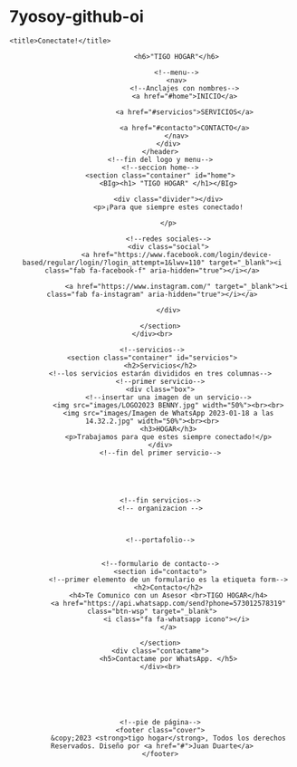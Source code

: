 # 7yosoy-github-oi
<!DOCTYPE html>
<html lang="es">

<head>
    <meta charset="UTF-8">
    <meta http-equiv="X-UA-Compatible" content="IE=edge">
    <meta name="viewport" content="width=device-width, initial-scale=1.0">
    <link rel="preconnect" href="https://fonts.googleapis.com">
    <link rel="preconnect" href="https://fonts.gstatic.com" crossorigin>
    <link href="https://fonts.googleapis.com/css2?family=Lato:ital,wght@0,300;0,400;1,700&family=Roboto:wght@300;400;700&display=swap" rel="stylesheet">
    <link rel="stylesheet" href="css/style.css">
    <link href="https://cdn.jsdelivr.net/npm/bootstrap@5.0.2/dist/css/bootstrap.min.css" rel="stylesheet" integrity="sha384-EVSTQN3/azprG1Anm3QDgpJLIm9Nao0Yz1ztcQTwFspd3yD65VohhpuuCOmLASjC" crossorigin="anonymous">
    <script src="https://kit.fontawesome.com/6f94f69e77.js" crossorigin="anonymous"></script>

    <title>Conectate!</title>
</head>

<body>
    <!--crear la parte del encabezado-->
    <div class="home-wrapper">
        <!--encabezado-->
        <header>
            <div class="container">
                <!--logo--
                <img src="images/yosoylogo.jpg" width="170px" height="85px">-->

                <h6>"TIGO HOGAR"</h6>

                <!--menu-->
                <nav>
                    <!--Anclajes con nombres-->
                    <a href="#home">INICIO</a>

                    <a href="#servicios">SERVICIOS</a>

                    <a href="#contacto">CONTACTO</a>
                </nav>
            </div>
        </header>
        <!--fin del logo y menu-->
        <!--seccion home-->
        <section class="container" id="home">
            <BIg><h1> "TIGO HOGAR" </h1></BIg>

            <div class="divider"></div>
            <p>¡Para que siempre estes conectado!

            </p>

            <!--redes sociales-->
            <div class="social">
                <a href="https://www.facebook.com/login/device-based/regular/login/?login_attempt=1&lwv=110" target="_blank"><i class="fab fa-facebook-f" aria-hidden="true"></i></a>

                <a href="https://www.instagram.com/" target="_blank"><i class="fab fa-instagram" aria-hidden="true"></i></a>

            </div>

        </section>
    </div><br>

    <!--servicios-->
    <section class="container" id="servicios">
        <h2>Servicios</h2>
        <!--los servicios estarán divididos en tres columnas-->
        <!--primer servicio-->
        <div class="box">
            <!--insertar una imagen de un servicio-->
            <img src="images/LOGO2023 BENNY.jpg" width="50%"><br><br>
            <img src="images/Imagen de WhatsApp 2023-01-18 a las 14.32.2.jpg" width="50%"><br><br>
            <h3>HOGAR</h3>
            <p>Trabajamos para que estes siempre conectado!</p>
        </div>
        <!--fin del primer servicio-->





        <!--fin servicios-->
        <!-- organizacion -->



        <!--portafolio-->


        <!--formulario de contacto-->
        <section id="contacto">
            <!--primer elemento de un formulario es la etiqueta form-->
            <h2>Contacto</h2>
            <h4>Te Comunico con un Asesor <br>TIGO HOGAR</h4>
            <a href="https://api.whatsapp.com/send?phone=573012578319" class="btn-wsp" target="_blank">
                <i class="fa fa-whatsapp icono"></i>
            </a>

        </section>
        <div class="contactame">
            <h5>Contactame por WhatsApp. </h5>
        </div><br>






        <!--pie de página-->
        <footer class="cover">
            &copy;2023 <strong>tigo hogar</strong>, Todos los derechos Reservados. Diseño por <a href="#">Juan Duarte</a>
        </footer>




</html>
